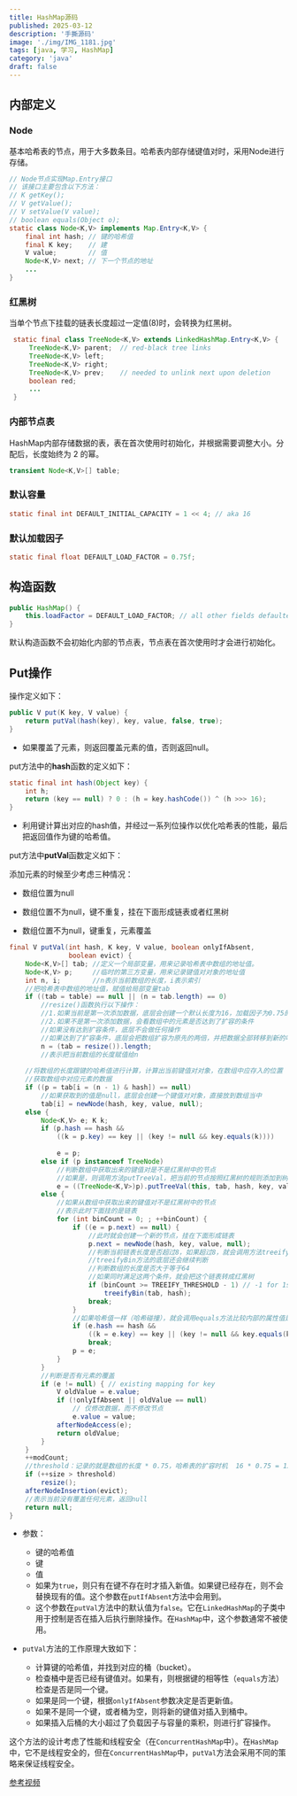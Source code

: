 ```yaml
---
title: HashMap源码
published: 2025-03-12
description: '手撕源码'
image: './img/IMG_1181.jpg'
tags: [java, 学习, HashMap]
category: 'java'
draft: false 
---
```


## 内部定义

### Node

基本哈希表的节点，用于大多数条目。哈希表内部存储键值对时，采用Node进行存储。

```java
// Node节点实现Map.Entry接口
// 该接口主要包含以下方法：
// K getKey();
// V getValue();
// V setValue(V value);
// boolean equals(Object o);
static class Node<K,V> implements Map.Entry<K,V> {
    final int hash;	// 键的哈希值
    final K key;	// 建
    V value;		// 值
    Node<K,V> next; // 下一个节点的地址
	...   
}
```

### 红黑树

当单个节点下挂载的链表长度超过一定值(8)时，会转换为红黑树。

```java
 static final class TreeNode<K,V> extends LinkedHashMap.Entry<K,V> {
     TreeNode<K,V> parent;  // red-black tree links
     TreeNode<K,V> left;
     TreeNode<K,V> right;
     TreeNode<K,V> prev;    // needed to unlink next upon deletion
     boolean red;
     ...
 }
```







### 内部节点表

HashMap内部存储数据的表，表在首次使用时初始化，并根据需要调整大小。分配后，长度始终为 2 的幂。

```java
transient Node<K,V>[] table;
```

### 默认容量

```java
static final int DEFAULT_INITIAL_CAPACITY = 1 << 4; // aka 16
```

### 默认加载因子

```java
static final float DEFAULT_LOAD_FACTOR = 0.75f;
```



## 构造函数

```java
public HashMap() {
    this.loadFactor = DEFAULT_LOAD_FACTOR; // all other fields defaulted
}
```

默认构造函数不会初始化内部的节点表，节点表在首次使用时才会进行初始化。



## Put操作

操作定义如下：

```java
public V put(K key, V value) {
    return putVal(hash(key), key, value, false, true);
}
```

- 如果覆盖了元素，则返回覆盖元素的值，否则返回null。

put方法中的**hash**函数的定义如下：

```java
static final int hash(Object key) {
    int h;
    return (key == null) ? 0 : (h = key.hashCode()) ^ (h >>> 16);
}
```

- 利用键计算出对应的hash值，并经过一系列位操作以优化哈希表的性能，最后把返回值作为键的哈希值。

put方法中**putVal**函数定义如下：

添加元素的时候至少考虑三种情况：

- 数组位置为null

- 数组位置不为null，键不重复，挂在下面形成链表或者红黑树

- 数组位置不为null，键重复，元素覆盖

```java
final V putVal(int hash, K key, V value, boolean onlyIfAbsent,
               boolean evict) {
    Node<K,V>[] tab; //定义一个局部变量，用来记录哈希表中数组的地址值。
    Node<K,V> p; 	 //临时的第三方变量，用来记录键值对对象的地址值
    int n, i;		 //n表示当前数组的长度，i表示索引
    //把哈希表中数组的地址值，赋值给局部变量tab
    if ((tab = table) == null || (n = tab.length) == 0)
        //resize()函数执行以下操作：
        //1.如果当前是第一次添加数据，底层会创建一个默认长度为16，加载因子为0.75的数组
        //2.如果不是第一次添加数据，会看数组中的元素是否达到了扩容的条件
        //如果没有达到扩容条件，底层不会做任何操作
        //如果达到了扩容条件，底层会把数组扩容为原先的两倍，并把数据全部转移到新的哈希表中
        n = (tab = resize()).length;
    	//表示把当前数组的长度赋值给n
    
    //将数组的长度跟键的哈希值进行计算，计算出当前键值对对象，在数组中应存入的位置
    //获取数组中对应元素的数据
    if ((p = tab[i = (n - 1) & hash]) == null)
        //如果获取到的值是null，底层会创建一个键值对对象，直接放到数组当中
        tab[i] = newNode(hash, key, value, null);
    else {
        Node<K,V> e; K k;
        if (p.hash == hash &&
            ((k = p.key) == key || (key != null && key.equals(k))))
            
            e = p;
        else if (p instanceof TreeNode)
            //判断数组中获取出来的键值对是不是红黑树中的节点
			//如果是，则调用方法putTreeVal，把当前的节点按照红黑树的规则添加到树当中。
            e = ((TreeNode<K,V>)p).putTreeVal(this, tab, hash, key, value);
        else {
            //如果从数组中获取出来的键值对不是红黑树中的节点
			//表示此时下面挂的是链表
            for (int binCount = 0; ; ++binCount) {
                if ((e = p.next) == null) {
                    //此时就会创建一个新的节点，挂在下面形成链表
                    p.next = newNode(hash, key, value, null);
                    //判断当前链表长度是否超过8，如果超过8，就会调用方法treeifyBin
                    //treeifyBin方法的底层还会继续判断
                    //判断数组的长度是否大于等于64
                    //如果同时满足这两个条件，就会把这个链表转成红黑树
                    if (binCount >= TREEIFY_THRESHOLD - 1) // -1 for 1st
                        treeifyBin(tab, hash);
                    break;
                }
                //如果哈希值一样（哈希碰撞），就会调用equals方法比较内部的属性值是否相同，若相同则break
                if (e.hash == hash &&
                    ((k = e.key) == key || (key != null && key.equals(k))))
                    break;
                p = e;
            }
        }
        //判断是否有元素的覆盖
        if (e != null) { // existing mapping for key 
            V oldValue = e.value;
            if (!onlyIfAbsent || oldValue == null)
                // 仅修改数据，而不修改节点
                e.value = value;
            afterNodeAccess(e);
            return oldValue;
        }
    }
    ++modCount;
    //threshold：记录的就是数组的长度 * 0.75，哈希表的扩容时机  16 * 0.75 = 12
    if (++size > threshold)
        resize();
    afterNodeInsertion(evict);
    //表示当前没有覆盖任何元素，返回null
    return null;
}
```

- 参数：
  - 键的哈希值
  - 键
  - 值
  - 如果为`true`，则只有在键不存在时才插入新值。如果键已经存在，则不会替换现有的值。这个参数在`putIfAbsent`方法中会用到。
  - 这个参数在`putVal`方法中的默认值为`false`。它在`LinkedHashMap`的子类中用于控制是否在插入后执行删除操作。在`HashMap`中，这个参数通常不被使用。

- `putVal`方法的工作原理大致如下：
  - 计算键的哈希值，并找到对应的桶（bucket）。
  - 检查桶中是否已经有键值对。如果有，则根据键的相等性（`equals`方法）检查是否是同一个键。
  - 如果是同一个键，根据`onlyIfAbsent`参数决定是否更新值。
  - 如果不是同一个键，或者桶为空，则将新的键值对插入到桶中。
  - 如果插入后桶的大小超过了负载因子与容量的乘积，则进行扩容操作。

这个方法的设计考虑了性能和线程安全（在`ConcurrentHashMap`中）。在`HashMap`中，它不是线程安全的，但在`ConcurrentHashMap`中，`putVal`方法会采用不同的策略来保证线程安全。

[参考视频](https://www.bilibili.com/video/BV1yW4y1Y7Ms?p=15)